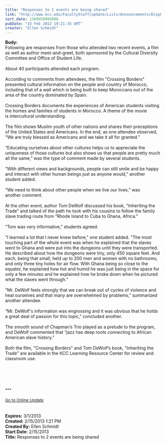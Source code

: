 ```yaml
---
title: "Responses to 2 events are being shared"
link: "http://www.kcc.edu/FacultyStaff/update/Lists/Announcements/DispForm.aspx?ID=995"
sort_date: 1360956095000
pubDate: "15 Feb 2013 19:21:35 GMT"
creator: "Ellen Schmidt"
---
```


<div><b>Body:</b> <div class="ExternalClass6D7D53A3579F42EC97DC8747EB2396AA"><div>Following are responses from those who attended two recent events, a film as well as author meet-and-greet, both sponsored by the Cultural Diversity Committee and Office of Student Life. </div>
<div> </div>
<div>About 40 participants attended each program.</div>
<div> </div>
<div>According to comments from attendees, the film &quot;Crossing Borders&quot; presented cultural information on the people and country of Morocco, including that of a wall which is being built to keep Moroccans out of the area of the country dominated by Spain.  </div>
<div> </div>
<div>
<div>Crossing Borders documents the experiences of American students visiting the homes and families of students in Morocco. A theme of the movie is intercultural understanding. </div>
<div> </div>
<div>The film shows Muslim youth of other nations and shares their preceptions of the United States and Americans. In the end, as one attendee observed, “We are truly blessed as Americans and we take it all for granted.”</div></div>
<div> </div>
<div>“Educating ourselves about other cultures helps us to appreciate the uniqueness of those cultures but also shows us that people are pretty much all the same,” was the type of comment made by several students. </div>
<div> </div>
<div>“With different views and backgrounds, people can still smile and be happy and interact with other human beings just as anyone would,” another student added.</div>
<div> </div>
<div>“We need to think about other people when we live our lives,” was another comment. </div>
<div> </div>
<div>At the other event, author Tom DeWolf discussed his book, &quot;Inheriting the Trade&quot; and talked of the path he took with his cousins to follow the family slave trading route from “Rhode Island to Cuba to Ghana, Africa.”</div>
<div> </div>
<div>“Tom was very informative,” students agreed. </div>
<div> </div>
<div>“I learned a lot that I never knew before,&quot; one student added. &quot;The most touching part of the whole event was when he explained that the slaves went to Ghana and were put into the dungeons until they were transported. He described about how the dungeons were tiny, only 450 square feet. And each, being that small, held up to 200 men and women with no bathrooms, and only three tiny holes for air flow. With Ghana being so close to the equator, he explained how hot and humid he was just being in the space for only a few minutes and he explained how he broke down when he pictured what the slaves went through.”</div>
<div><br />“Mr. DeWolf feels strongly that we can break out of cycles of violence and heal ourselves and that many are overwhelmed by problems,” summarized another attendee. </div>
<div> </div>
<div>“Mr. DeWolf's information was engrossing and it was obvious that he holds a great deal of passion for this topic,” concluded another.</div>
<div> </div>
<div>The smooth sound of Chapman’s Trio played as a prelude to the program, and DeWolf commented that “jazz has deep roots connecting to African American slave history.”</div>
<div><br />Both the film, &quot;Crossing Borders&quot; and Tom DeWolf’s book, &quot;Inheriting the Trade&quot; are available in the KCC Learning Resource Center for review and classroom use.  </div>
<div> </div>
<div> </div>
<div> </div>
<div> </div>
<div> </div>
<div>
<div><font size="2">***</font></div>
<div><font size="2"></font> </div>
<div><font size="2"><a href="/FacultyStaff/update/Pages/dailyupdate.aspx">Go to Online Update</a></font><font size="2"></font></div>
<div><font size="2"></font> </div><br /></div></div></div>
<div><b>Expires:</b> 3/1/2013</div>
<div><b>Created:</b> 2/15/2013 1:21 PM</div>
<div><b>Created By:</b> Ellen Schmidt</div>
<div><b>Start Date:</b> 2/15/2013</div>
<div><b>Title:</b> Responses to 2 events are being shared</div>
